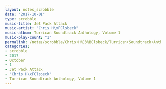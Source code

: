 ```yaml
---
layout: notes_scrobble
date: "2017-10-01"
type: scrobble
music-title: Jet Pack Attack
music-artist: "Chris H\xFClsbeck"
music-album: Turrican Soundtrack Anthology, Volume 1
music-play-count: "1"
permalink: /notes/scrobble/Chris+H%C3%BClsbeck/Turrican+Soundtrack+Anthology%2C+Volume+1/c6a9856cd292c21ea3b706f9e9277bb8d819cbf6.html
categories:
- scrobble
- 2017
- October
- 1
- Jet Pack Attack
- "Chris H\xFClsbeck"
- Turrican Soundtrack Anthology, Volume 1
---
```

